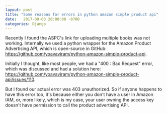 ```yaml
---
layout: post
title: "Some reasons for errors in python amazon simple product api"
date:   2017-09-03 20:00:00 -0700
categories: Django
---
```

Recently I found the ASPC's link for uploading multiple books was not working. Internally we used a python wrapper for the Amazon Product Advertising API, which is open-source in GitHub: https://github.com/yoavaviram/python-amazon-simple-product-api.

Initially I thought, like most people, we had a "400 : Bad Request" error, which was discussed and had a solution here: https://github.com/yoavaviram/python-amazon-simple-product-api/issues/110.

But I found our actual error was 403 unauthorized. So if anyone happens to have this error too, it's because either you don't have a user in Amazon IAM, or, more likely, which is my case, your user owning the access key doesn't have permission to call the product advertising API.
